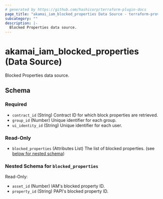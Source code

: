 ```yaml
---
# generated by https://github.com/hashicorp/terraform-plugin-docs
page_title: "akamai_iam_blocked_properties Data Source - terraform-provider-akamai"
subcategory: ""
description: |-
  Blocked Properties data source.
---
```


# akamai_iam_blocked_properties (Data Source)

Blocked Properties data source.



<!-- schema generated by tfplugindocs -->
## Schema

### Required

- `contract_id` (String) Contract ID for which block properties are retrieved.
- `group_id` (Number) Unique identifier for each group.
- `ui_identity_id` (String) Unique identifier for each user.

### Read-Only

- `blocked_properties` (Attributes List) The list of blocked properties. (see [below for nested schema](#nestedatt--blocked_properties))

<a id="nestedatt--blocked_properties"></a>
### Nested Schema for `blocked_properties`

Read-Only:

- `asset_id` (Number) IAM's blocked property ID.
- `property_id` (String) PAPI's blocked property ID.
